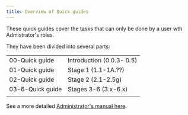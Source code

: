 ```yaml
---
title: Overview of Quick guides
---
```


These quick guides cover the tasks that can only be done by a user wth Admistrator's roles.

They have been divided into several parts:  

|  |  |
|--|--|
| 00-Quick guide | Introduction (0.0.3- 0.5)  |
| 01-Quick guide | Stage 1 (1.1-1A.??)  |
| 02-Quick guide | Stage 2 (2.1-2.5g)  |
| 03-6-Quick guide | Stages 3-6 (3.x-6.x)  |
| | |

See a more detailed [Administrator's manual here](Admin-manual/Admin.md).


